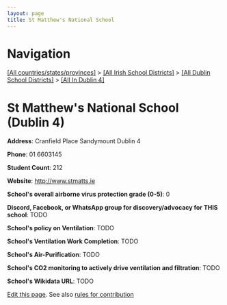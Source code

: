 ```yaml
---
layout: page
title: St Matthew's National School
---
```

# Navigation

[[All countries/states/provinces]](../../../..) > [[All Irish School Districts]](../../..) > [[All Dublin School Districts]](../..) > [[All In Dublin 4]](..)

# St Matthew's National School (Dublin 4)

**Address**: Cranfield Place Sandymount Dublin 4

**Phone**: 01 6603145

**Student Count**: 212

**Website**: <http://www.stmatts.ie>

**School's overall airborne virus protection grade (0-5)**: 0

**Discord, Facebook, or WhatsApp group for discovery/advocacy for THIS school**: TODO

**School's policy on Ventilation**: TODO

**School's Ventilation Work Completion**: TODO

**School's Air-Purification**: TODO

**School's CO2 monitoring to actively drive ventilation and filtration**: TODO

**School's Wikidata URL**: TODO


[Edit this page](https://github.com/ventilate-schools/Ireland/edit/main/./Dublin_4/St_Matthew's_National_School.md). See also [rules for contribution](../../../contribution-rules/)
